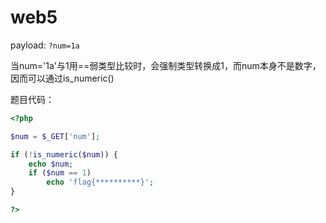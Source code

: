 # web5

payload: `?num=1a`

当num='1a'与1用==弱类型比较时，会强制类型转换成1，而num本身不是数字，因而可以通过is_numeric()

题目代码：
```php
<?php

$num = $_GET['num'];

if (!is_numeric($num)) {
    echo $num;
    if ($num == 1)
        echo 'flag{**********}';
}

?>
```
